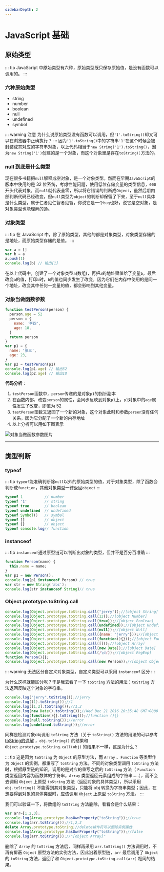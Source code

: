 ```yaml
---
sidebarDepth: 2
---
```


# JavaScript 基础

## 原始类型

::: tip
JavaScript 中原始类型有六种，原始类型既只保存原始值，是没有函数可以调用的。
:::

### 六种原始类型

- string
- number
- boolean
- null
- undefined
- symbol

::: warning 注意
为什么说原始类型没有函数可以调用，但`'1'.toString()`却又可以在浏览器中正确执行？
:::
因为`'1'.toString()`中的字符串`'1'`在这个时候会被封装成其对应的字符串对象，以上代码相当于`new String('1').toString()`，因为`new String('1')`创建的是一个对象，而这个对象里是存在`toString()`方法的。

### null 到底是什么类型

现在很多书籍把`null`解释成空对象，是一个对象类型。然而在早期`JavaScript`的版本中使用的是 32 位系统，考虑性能问题，使用低位存储变量的类型信息，`000`开头代表对象，而`null`就代表全零，所以将它错误的判断成`Object`，虽然后期内部判断代码已经改变，但`null`类型为`object`的判断却保留了下来，至于`null`具体是什么类型，属于仁者见仁智者见智，你说它是一个`bug`也好，说它是空对象，是对象类型也能理解的通。

### 对象类型

::: tip
在 JavaScript 中，除了原始类型，其他的都是对象类型，对象类型存储的是地址，而原始类型存储的是值。
:::

```js
var a = []
var b = a
a.push(1)
console.log(b) // 输出[1]
```

在以上代码中，创建了一个对象类型`a`(数组)，再把`a`的地址赋值给了变量`b`，最后改变`a`的值，打印`b`时，`b`的值也同步发生了改变，因为它们在内存中使用的是同一个地址，改变其中任何一变量的值，都会影响到其他变量。

### 对象当做函数参数

```js
function testPerson(person) {
  person.age = 52
  person = {
    name: '李四',
    age: 18,
  }
  return person
}
var p1 = {
  name: '张三',
  age: 23,
}
var p2 = testPerson(p1)
console.log(p1.age) // 输出52
console.log(p2.age) // 输出18
```

**代码分析**：

1. `testPerson`函数中，`person`传递的是对象`p1`的指针副本
2. 在函数内部，改变`person`的属性，会同步反映到对象`p1`上，`p1`对象中的`age`属性发生了改变，即值为 52
3. `testPerson`函数又返回了一个新的对象，这个对象此时和参数`person`没有任何关系，因为它分配了一个新的内存地址
4. 以上分析可以用如下图表示

![对象当做函数参数图片](/blog/images/base/1.png)

---

## 类型判断

### typeof

::: tip
`typeof`能准确判断除`null`以外的原始类型的值，对于对象类型，除了函数会判断成`function`，其他对象类型一律返回`object`
:::

```js
typeof 1          // number
typeof '1'        // string
typeof true       // boolean
typeof undefined  // undefined
typeof Symbol()   // symbol
typeof []         // object
typeof {}         // object
typeof console.log// function
```

### instanceof

::: tip
`instanceof`通过原型链可以判断出对象的类型，但并不是百分百准确
:::
```js
function Person(name) {
  this.name = name;
}
var p1 = new Person();
console.log(p1 instanceof Person) // true
var str = new String('abc');
console.log(str instanceof String)// true
```

### Object.prototype.toString.call

```js
console.log(Object.prototype.toString.call("jerry"));//[object String]
console.log(Object.prototype.toString.call(12));//[object Number]
console.log(Object.prototype.toString.call(true));//[object Boolean]
console.log(Object.prototype.toString.call(undefined));//[object Undefined]
console.log(Object.prototype.toString.call(null));//[object Null]
console.log(Object.prototype.toString.call({name: "jerry"}));//[object Object]
console.log(Object.prototype.toString.call(function(){}));//[object Function]
console.log(Object.prototype.toString.call([]));//[object Array]
console.log(Object.prototype.toString.call(new Date));//[object Date]
console.log(Object.prototype.toString.call(/\d/));//[object RegExp]
function Person(){};
console.log(Object.prototype.toString.call(new Person));//[object Object]
```

::: warning
无法区分自定义对象类型，自定义类型可以采用 `instanceof` 区分
:::

为什么这样就能区分呢？于是我去看了一下 `toString` 方法的用法：`toString` 方法返回反映这个对象的字符串。

```js
console.log("jerry".toString());//jerry
console.log((1).toString());//1
console.log([1,2].toString());//1,2
console.log(new Date().toString());//Wed Dec 21 2016 20:35:48 GMT+0800 (中国标准时间)
console.log(function(){}.toString());//function (){}
console.log(null.toString());//error
console.log(undefined.toString());//error
```

同样是检测对象obj调用 `toString` 方法（关于 `toString()` 方法的用法的可以参考 [toString的详解](/base/toString.md) ，`obj.toString()` 的结果和 `Object.prototype.toString.call(obj)` 的结果不一样，这是为什么？

::: tip
这是因为 `toString` 为 `Object` 的原型方法，而 `Array` 、`Function` 等类型作为 `Object` 的实例，都重写了 `toString` 方法。不同的对象类型调用 `toString` 方法时，根据原型链的知识，调用的是对应的重写之后的 `toString` 方法（ `Function` 类型返回内容为函数体的字符串，`Array` 类型返回元素组成的字符串.....），而不会去调用 `Object` 上原型 `toString` 方法（返回对象的具体类型），所以采用 `obj.toString()` 不能得到其对象类型，只能将 obj 转换为字符串类型；因此，在想要得到对象的具体类型时，应该调用 `Object` 上原型 `toString` 方法。
:::

我们可以验证一下，将数组的 `toString` 方法删除，看看会是什么结果：

```js
var arr=[1,2,3];
console.log(Array.prototype.hasOwnProperty("toString"));//true
console.log(arr.toString());//1,2,3
delete Array.prototype.toString;//delete操作符可以删除实例属性
console.log(Array.prototype.hasOwnProperty("toString"));//false
console.log(arr.toString());//"[object Array]"
```

删除了 `Array` 的 `toString` 方法后，同样再采用 `arr.toString()` 方法调用时，不再有屏蔽 `Object` 原型方法的实例方法，因此沿着原型链，`arr` 最后调用了 `Object` 的 `toString` 方法，返回了和 `Object.prototype.toString.call(arr)` 相同的结果。
